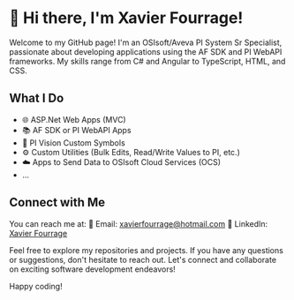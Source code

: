 # 👋 Hi there, I'm Xavier Fourrage!

Welcome to my GitHub page! I'm an OSIsoft/Aveva PI System Sr Specialist, passionate about developing applications using the AF SDK and PI WebAPI frameworks. My skills range from C# and Angular to TypeScript, HTML, and CSS.

## What I Do

- 🌐 ASP.Net Web Apps (MVC)
- 📚 AF SDK or PI WebAPI Apps
- 🎨 PI Vision Custom Symbols
- ⚙️ Custom Utilities (Bulk Edits, Read/Write Values to PI, etc.)
- ☁️ Apps to Send Data to OSIsoft Cloud Services (OCS)
- ...

## Connect with Me

You can reach me at:
📧 Email: xavierfourrage@hotmail.com
📱 LinkedIn: [Xavier Fourrage](https://www.linkedin.com/in/xavierfourrage/)

Feel free to explore my repositories and projects. If you have any questions or suggestions, don't hesitate to reach out. Let's connect and collaborate on exciting software development endeavors!

Happy coding!
